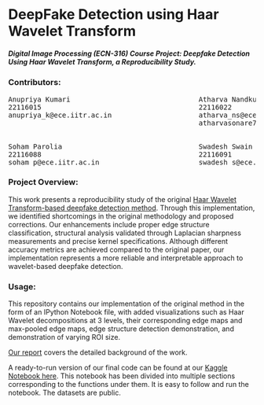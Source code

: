 # DeepFake Detection using Haar Wavelet Transform

##### Digital Image Processing (ECN-316) Course Project: Deepfake Detection Using Haar Wavelet Transform, a Reproducibility Study.


### Contributors:
<pre>
Anupriya Kumari                               Atharva Nandkumar Sonare
22116015                                      22116022
anupriya_k@ece.iitr.ac.in                     atharva_ns@ece.iitr.ac.in
                                              atharvasonare700@gmail.com


Soham Parolia                                 Swadesh Swain
22116088                                      22116091
soham_p@ece.iitr.ac.in                        swadesh_s@ece.iitr.ac.in
</pre>

### Project Overview:

This work presents a reproducibility study of the original [Haar Wavelet Transform-based deepfake detection method](https://ieeexplore.ieee.org/document/9142077/). Through this implementation, we identified shortcomings in the original methodology and proposed corrections. Our enhancements include proper edge structure classification, structural analysis validated through Laplacian sharpness measurements and precise kernel specifications. Although different accuracy metrics are achieved compared to the original paper, our implementation represents a more reliable and interpretable approach to wavelet-based deepfake detection.

### Usage:

This repository contains our implementation of the original method in the form of an IPython Notebook file, with added visualizations such as Haar Wavelet decompositions at 3 levels, their corresponding edge maps and max-pooled edge maps, edge structure detection demonstration, and demonstration of varying ROI size.


[Our report](https://drive.google.com/) covers the detailed background of the work. 

A ready-to-run version of our final code can be found at our [Kaggle Notebook here](https://www.kaggle.com/code/anupriyakkumari/haar-wavelet-deepfake).
This notebook has been divided into multiple sections corresponding to the functions under them. It is easy to follow and run the notebook. The datasets are public. 
